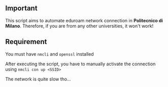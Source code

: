 ## Important
This script aims to automate eduroam network connection in **Politecnico di Milano**. Therefore, if you are from any other universities, it won't work! 


## Requirement
You must have `nmcli` and `openssl` installed

After executing the script, you have to manually activate the connection using `nmcli con up <SSID>`


The network is quite slow tho...


